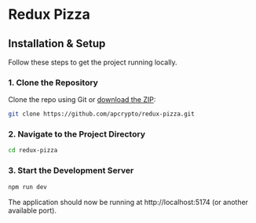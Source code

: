 # Redux Pizza

## Installation & Setup

Follow these steps to get the project running locally.

### 1. Clone the Repository

Clone the repo using Git or [download the ZIP](https://github.com/your-repo/redux-pizza/archive/refs/heads/main.zip):

```sh
git clone https://github.com/apcrypto/redux-pizza.git
```

### 2. Navigate to the Project Directory

```sh
cd redux-pizza
```

### 3. Start the Development Server

```sh
npm run dev
```

The application should now be running at http://localhost:5174 (or another available port).
